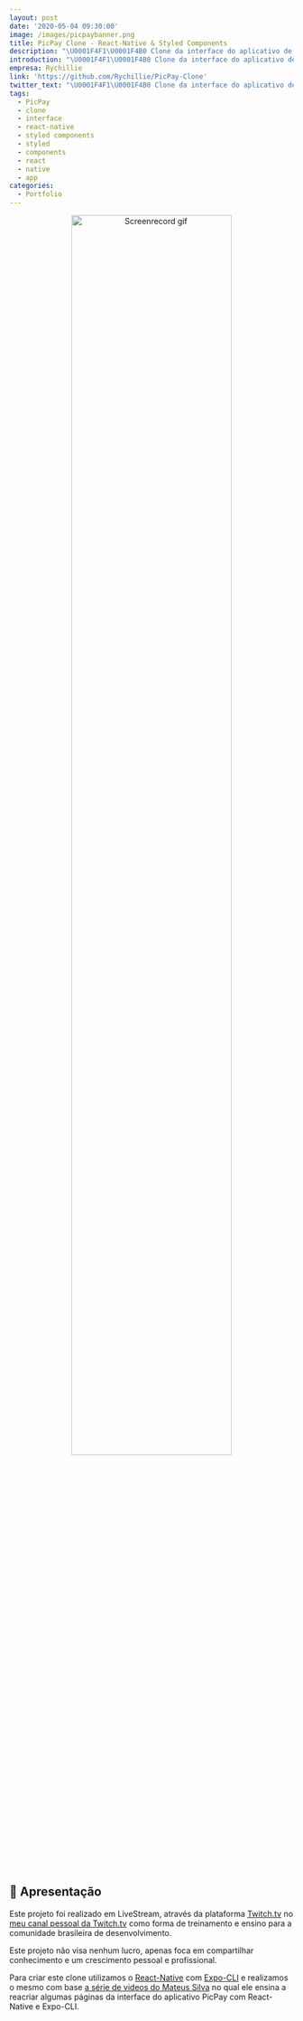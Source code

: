 ```yaml
---
layout: post
date: '2020-05-04 09:30:00'
image: /images/picpaybanner.png
title: PicPay Clone - React-Native & Styled Components
description: "\U0001F4F1\U0001F4B0 Clone da interface do aplicativo de pagamentos PicPay feito em React Native com Expo CLI"
introduction: "\U0001F4F1\U0001F4B0 Clone da interface do aplicativo de pagamentos PicPay feito em React Native com Expo CLI"
empresa: Rychillie
link: 'https://github.com/Rychillie/PicPay-Clone'
twitter_text: "\U0001F4F1\U0001F4B0 Clone da interface do aplicativo de pagamentos PicPay feito em React Native com Expo CLI"
tags:
  - PicPay
  - clone
  - interface
  - react-native
  - styled components
  - styled
  - components
  - react
  - native
  - app
categories:
  - Portfolio
---
```

<p align="center">
  <img src="https://rychillie.net/images/picpay.gif" alt="Screenrecord gif" width="75%"/>
</p>

## 🚀 Apresentação

Este projeto foi realizado em LiveStream, através da plataforma [Twitch.tv](https://twitch.tv) no [meu canal pessoal da Twitch.tv](https://twitch.tv/rychillie) como forma de treinamento e ensino para a comunidade brasileira de desenvolvimento.

Este projeto não visa nenhum lucro, apenas foca em compartilhar conhecimento e um crescimento pessoal e profissional.

Para criar este clone utilizamos o [React-Native](https://reactnative.dev/) com [Expo-CLI](https://expo.io/tools) e realizamos o mesmo com base [a série de videos do Mateus Silva](https://www.youtube.com/playlist?list=PLPXWI3llyMiIfgu7p65MxdEKrplFbGbMg) no qual ele ensina a reacriar algumas páginas da interface do aplicativo PicPay com React-Native e Expo-CLI.

